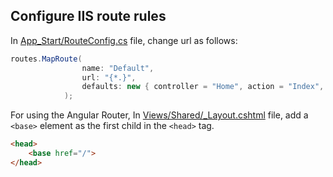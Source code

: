 ## Configure IIS route rules

In [App_Start/RouteConfig.cs](https://github.com/itworld1st/Ng5Demo/blob/master/Ng5Demo/App_Start/RouteConfig.cs) file, change url as follows:

```c#
routes.MapRoute(
                name: "Default",
                url: "{*.}",
                defaults: new { controller = "Home", action = "Index", id = UrlParameter.Optional }
            );
```

For using the Angular Router, In [Views/Shared/_Layout.cshtml](https://github.com/itworld1st/Ng5Demo/blob/master/Ng5Demo/Views/Shared/_Layout.cshtml) file, add a `<base>` element as the first child in the `<head>` tag.

```html
<head>
    <base href="/">
</head>
```
